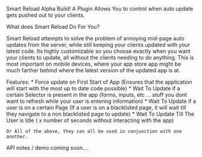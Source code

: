 Smart Reload Alpha Build! A Plugin Allows You to control when auto update gets pushed out to your clients.

What does Smart Reload Do For You?

Smart Reload attempts to solve the problem of annoying mid-page auto updates from the server, while still keeping your clients
updated with your latest code. Its highly customizable so you choose exactly when you want your clients to update, all
without the clients needing to do anything. This is most important on mobile devices, where your app store app might be
much farther behind where the latest version of the updated app is at.

Features:
    * Force update on First Start of App (Ensures that the application will start with the most up to date code possible)
    * Wait To Update if a certain Selector is present in the app (forms, inputs, etc ... stuff you dont want to refresh while your user is entering information)
    * Wait To Update if a user is on a certain Page (If a user is on a blacklisted page, it will wait till they navigate to a non blacklisted page to update)
    * Wait To Update Till The User is Idle ( x number of seconds without interacting with the app)

    Or All of the above, they can all be used in conjunction with one another.


API notes / demo coming soon....

